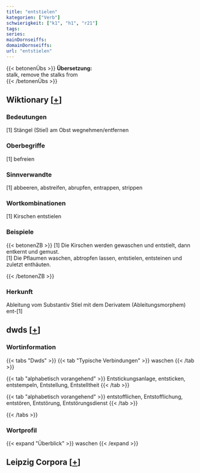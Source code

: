 ```yaml
---
title: "entstielen"
kategorien: ["Verb"]
schwierigkeit: ["k1", "h1", "r21"]
tags:
series:
mainDornseiffs:
domainDornseiffs:
url: "entstielen"
---
```


{{< betonenÜbs >}}
**Übersetzung:**  
stalk, remove the stalks from  
{{< /betonenÜbs >}}

## Wiktionary [[+](https://de.wiktionary.org/wiki/entstielen)]

### Bedeutungen
[1] Stängel (Stiel) am Obst wegnehmen/entfernen  

### Oberbegriffe
[1] befreien  

### Sinnverwandte
[1] abbeeren, abstreifen, abrupfen, entrappen, strippen  

### Wortkombinationen
[1] Kirschen entstielen  

### Beispiele
{{< betonenZB >}}
[1] Die Kirschen werden gewaschen und entstielt, dann entkernt und gemust.  
[1] Die Pflaumen waschen, abtropfen lassen, entstielen, entsteinen und zuletzt enthäuten.  

{{< /betonenZB >}}
### Herkunft
Ableitung vom Substantiv Stiel mit dem Derivatem (Ableitungsmorphem) ent-[1]  



## dwds [[+](https://www.dwds.de/wb/entstielen)]

### Wortinformation
{{< tabs "Dwds" >}}
{{< tab "Typische Verbindungen" >}}
waschen
{{< /tab >}}

{{< tab "alphabetisch vorangehend" >}}
Entstickungsanlage, entsticken, entstempeln, Entstellung, Entstelltheit
{{< /tab >}}

{{< tab "alphabetisch vorangehend" >}}
entstofflichen, Entstofflichung, entstören, Entstörung, Entstörungsdienst
{{< /tab >}}

{{< /tabs >}}

### Wortprofil
{{< expand "Überblick" >}} waschen {{< /expand >}}

## Leipzig Corpora [[+](https://corpora.uni-leipzig.de/en/res?word=entstielen&corpusId=deu_newscrawl-public_2018)]


